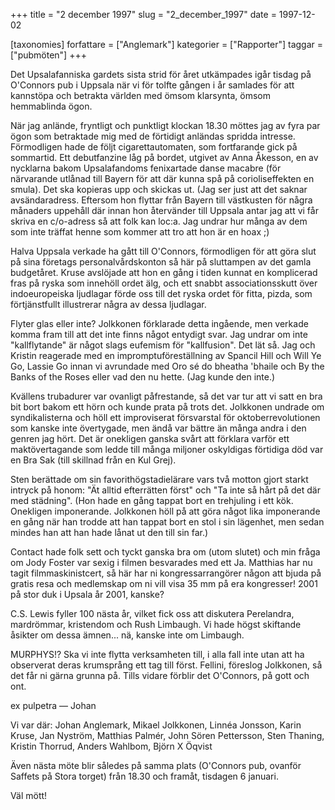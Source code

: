 +++
title = "2 december 1997"
slug = "2_december_1997"
date = 1997-12-02

[taxonomies]
forfattare = ["Anglemark"]
kategorier = ["Rapporter"]
taggar = ["pubmöten"]
+++

Det Upsalafanniska gardets sista strid för året utkämpades igår tisdag på O'Connors pub i Uppsala när vi för tolfte gången i år samlades för att kannstöpa och betrakta världen med ömsom klarsynta, ömsom hemmablinda ögon.

<!-- more -->

När jag anlände, fryntligt och punktligt klockan 18.30 möttes jag av fyra par ögon som betraktade mig med de förtidigt anländas spridda intresse. Förmodligen hade de följt cigarettautomaten, som fortfarande gick på sommartid. Ett debutfanzine låg på bordet, utgivet av Anna Åkesson, en av nycklarna bakom Upsalafandoms fenixartade danse macabre (för närvarande utlånad till Bayern för att där kunna spå på corioliseffekten en smula). Det ska kopieras upp och skickas ut. (Jag ser just att det saknar avsändaradress. Eftersom hon flyttar från Bayern till västkusten för några månaders uppehåll där innan hon återvänder till Uppsala antar jag att vi får skriva en c/o-adress så att folk kan loc:a. Jag undrar hur många av dem som inte träffat henne som kommer att tro att hon är en hoax ;)

Halva Uppsala verkade ha gått till O'Connors, förmodligen för att göra slut på sina företags personalvårdskonton så här på sluttampen av det gamla budgetåret. Kruse avslöjade att hon en gång i tiden kunnat en komplicerad fras på ryska som innehöll ordet älg, och ett snabbt associationsskutt över indoeuropeiska ljudlagar förde oss till det ryska ordet för fitta, pizda, som förtjänstfullt illustrerar några av dessa ljudlagar.

Flyter glas eller inte? Jolkkonen förklarade detta ingående, men verkade komma fram till att det inte finns något entydigt svar. Jag undrar om inte "kallflytande" är något slags eufemism för "kallfusion". Det lät så. Jag och Kristin reagerade med en impromptuföreställning av Spancil Hill och Will Ye Go, Lassie Go innan vi avrundade med Oro sé do bheatha 'bhaile och By the Banks of the Roses eller vad den nu hette. (Jag kunde den inte.)

Kvällens trubadurer var ovanligt påfrestande, så det var tur att vi satt en bra bit bort bakom ett hörn och kunde prata på trots det. Jolkkonen undrade om syndikalisterna och höll ett improviserat försvarstal för oktoberrevolutionen som kanske inte övertygade, men ändå var bättre än många andra i den genren jag hört. Det är onekligen ganska svårt att förklara varför ett maktövertagande som ledde till många miljoner oskyldigas förtidiga död var en Bra Sak (till skillnad från en Kul Grej).

Sten berättade om sin favorithögstadielärare vars två motton gjort starkt intryck på honom: "Ät alltid efterrätten först" och "Ta inte så hårt på det där med städning". (Hon hade en gång tappat bort en trehjuling i ett kök. Onekligen imponerande. Jolkkonen höll på att göra något lika imponerande en gång när han trodde att han tappat bort en stol i sin lägenhet, men sedan mindes han att han hade lånat ut den till sin far.)

Contact hade folk sett och tyckt ganska bra om (utom slutet) och min fråga om Jody Foster var sexig i filmen besvarades med ett Ja. Matthias har nu tagit filmmaskinistcert, så här har ni kongressarrangörer någon att bjuda på gratis resa och medlemskap om ni vill visa 35 mm på era kongresser! 2001 på stor duk i Upsala år 2001, kanske?

C.S. Lewis fyller 100 nästa år, vilket fick oss att diskutera Perelandra, mardrömmar, kristendom och Rush Limbaugh. Vi hade högst skiftande åsikter om dessa ämnen... nä, kanske inte om Limbaugh.

MURPHYS!? Ska vi inte flytta verksamheten till, i alla fall inte utan att ha observerat deras krumsprång ett tag till först. Fellini, föreslog Jolkkonen, så det får ni gärna grunna på. Tills vidare förblir det O'Connors, på gott och ont.

ex pulpetra
— Johan


Vi var där: Johan Anglemark, Mikael Jolkkonen, Linnéa Jonsson, Karin Kruse, Jan Nyström, Matthias Palmér, John Sören Pettersson, Sten Thaning, Kristin Thorrud, Anders Wahlbom, Björn X Öqvist

Även nästa möte blir således på samma plats (O'Connors pub, ovanför Saffets på Stora torget) från 18.30 och framåt, tisdagen 6 januari.

Väl mött!
